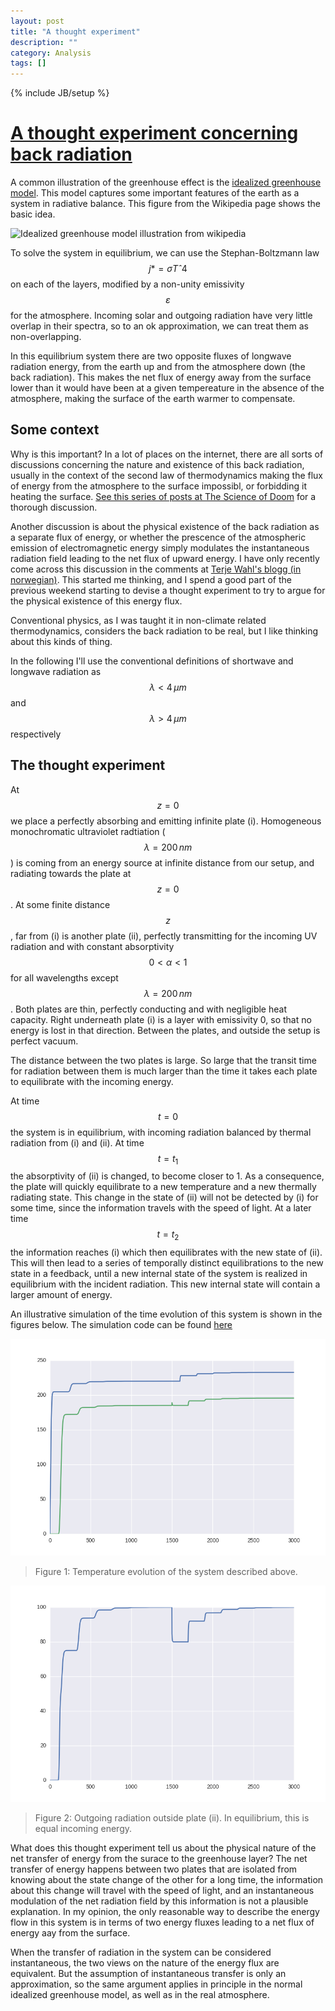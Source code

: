 ```yaml
---
layout: post
title: "A thought experiment"
description: ""
category: Analysis
tags: []
---
```

{% include JB/setup %}

# [A thought experiment concerning back radiation](http://hansbrenna.github.io/analysis/2016/05/09/a-thought-experiment)

A common illustration of the greenhouse effect is the [idealized greenhouse model](http://en.wikipedia.org/wiki/idealized_greenhouse_model). This model captures some important features of the earth as a system in radiative balance. This figure from the Wikipedia page shows the basic idea.

![Idealized greenhouse model illustration from wikipedia](https://upload.wikimedia.org/wikipedia/commons/thumb/3/39/IdealizedGreenhouseEmissivity78.png/400px-IdealizedGreenhouseEmissivity78.png)

To solve the system in equilibrium, we can use the Stephan-Boltzmann law $$j*=\sigma Tˆ4$$ on each of the layers, modified by a non-unity emissivity $$\varepsilon$$ for the atmosphere. Incoming solar and outgoing radiation have very little overlap in their spectra, so to an ok approximation, we can treat them as non-overlapping. 

In this equilibrium system there are two opposite fluxes of longwave radiation energy, from the earth up and from the atmosphere down (the back radiation). This makes the net flux of energy away from the surface lower than it would have been at a given tempereature in the absence of the atmosphere, making the surface of the earth warmer to compensate.

## Some context

Why is this important? In a lot of places on the internet, there are all sorts of discussions concerning the nature and existence of this back radiation, usually in the context of the second law of thermodynamics making the flux of energy from the atmosphere to the surface impossibl, or forbidding it heating the surface. [See this series of posts at The Science of Doom](https://scienceofdoom.com/roadmap/back-radiation/) for a thorough discussion.

Another discussion is about the physical existence of the back radiation as a separate flux of energy, or whether the prescence of the atmospheric emission of electromagnetic energy simply modulates the instantaneous radiation field leading to the net flux of upward energy. I have only recently come across this discussion in the comments at [Terje Wahl's blogg (in norwegian)](http://forskning.no/blogg/terje-wahls-blogg/ned-fra-el-ninjo). This started me thinking, and I spend a good part of the previous weekend starting to devise a thought experiment to try to argue for the physical existence of this energy flux.

Conventional physics, as I was taught it in non-climate related thermodynamics, considers the back radiation to be real, but I like thinking about this kinds of thing. 

In the following I'll use the conventional definitions of shortwave and longwave radiation as $$\lambda < 4 \, \mu m$$ and $$\lambda > 4 \, \mu m$$ respectively

## The thought experiment
At $$z=0$$ we place a perfectly absorbing and emitting infinite plate (i). Homogeneous monochromatic ultraviolet radtiation ($$\lambda=200\, nm$$) is coming from an energy source at infinite distance from our setup, and radiating towards the plate at $$z=0$$. At some finite distance $$z$$, far from (i) is another plate (ii), perfectly transmitting for the incoming UV radiation and with constant absorptivity $$0 < \alpha < 1$$  for all wavelengths except $$\lambda=200\, nm$$. Both plates are thin, perfectly conducting and with negligible heat capacity. Right underneath plate (i) is a layer with emissivity 0, so that no energy is lost in that direction. Between the plates, and outside the setup is perfect vacuum.

The distance between the two plates is large. So large that the transit time for radiation between them is much larger than the time it takes each plate to equilibrate with the incoming energy.

At time $$t=0$$ the system is in equilibrium, with incoming radiation balanced by thermal radiation from (i) and (ii). At time $$t=t_1$$ the absorptivity of (ii) is changed, to become closer to 1. As a consequence, the plate will quickly equilibrate to a new temperature and a new thermally radiating state. This change in the state of (ii) will not be detected by (i) for some time, since the information travels with the speed of light. At a later time $$t=t_2$$ the information reaches (i) which then equilibrates with the new state of (ii). This will then lead to a series of temporally distinct equilibrations to the new state in a feedback, until a new internal state of the system is realized in equilibrium with the incident radiation. This new internal state will contain a larger amount of energy. 

An illustrative simulation of the time evolution of this system is shown in the figures below. The simulation code can be found [here](https://github.com/hansbrenna/radiation_thought_experiment/tree/master)

![Temperature evolution of the system described above. The steplike evolution towards equilibrium is caused by the long transit time for radiation between the plates](https://github.com/hansbrenna/radiation_thought_experiment/blob/master/temperatures.png)<br>
>Figure 1: Temperature evolution of the system described above.

![Outgoing radiation energy](https://github.com/hansbrenna/radiation_thought_experiment/blob/master/rad_TOA.png)<br>
>Figure 2: Outgoing radiation outside plate (ii). In equilibrium, this is equal incoming energy.

What does this thought experiment tell us about the physical nature of the net transfer of energy from the surace to the greenhouse layer? The net transfer of energy happens between two plates that are isolated from knowing about the state change of the other for a long time, the information about this change will travel with the speed of light, and an instantaneous modulation of the net radiation field by this information is not a plausible explanation. In my opinion, the only reasonable way to describe the energy flow in this system is in terms of two energy fluxes leading to a net flux of energy aay from the surface. 

When the transfer of radiation in the system can be considered instantaneous, the two views on the nature of the energy flux are equivalent. But the assumption of instantaneous transfer is only an approximation, so the same argument applies in principle in the normal idealized greenhouse model, as well as in the real atmosphere.
